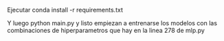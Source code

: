 Ejecutar conda install -r requirements.txt

Y luego python main.py y listo empiezan a entrenarse los modelos con las combinaciones de hiperparametros que hay en la linea 278 de mlp.py